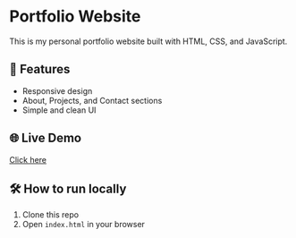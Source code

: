 # Portfolio Website

This is my personal portfolio website built with HTML, CSS, and JavaScript.

## 🚀 Features
- Responsive design
- About, Projects, and Contact sections
- Simple and clean UI

## 🌐 Live Demo
[Click here](https://github.com/FlareSome/PortFolio)

## 🛠️ How to run locally
1. Clone this repo
2. Open `index.html` in your browser
